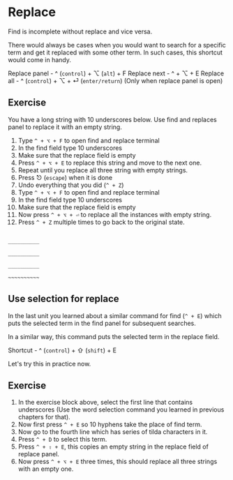 Replace
========

Find is incomplete without replace and vice versa.

There would always be cases when you would want to search for a specific term
and get it replaced with some other term. In such cases, this shortcut would
come in handy.

Replace panel - ^ (`control`) + ⌥ (`alt`) + F
Replace next - ^ + ⌥ + E
Replace all - ^ (`control`) + ⌥ + ⏎ (`enter/return`) (Only when replace panel
is open)

Exercise
---------

You have a long string with 10 underscores below. Use find and replaces panel
to replace it with an empty string.

1. Type `^ + ⌥ + F` to open find and replace terminal
2. In the find field type 10 underscores
3. Make sure that the replace field is empty
4. Press `^ + ⌥ + E` to replace this string and move to the next one.
5. Repeat until you replace all three string with empty strings.
6. Press ⎋ (`escape`) when it is done
7. Undo everything that you did (`^ + Z`)
8. Type `^ + ⌥ + F` to open find and replace terminal
9. In the find field type 10 underscores
9. Make sure that the replace field is empty
10. Now press `^ + ⌥ + ⏎` to replace all the instances with empty string.
11. Press `^ + Z` multiple times to go back to the original state.


```

__________

__________

__________

~~~~~~~~~~

```

Use selection for replace
--------------------------

In the last unit you learned about a similar command for find (`^ + E`)
which puts the selected term in the find panel for subsequent searches.

In a similar way, this command puts the selected term in the replace field.

Shortcut - ^ (`control`) + ⇧ (`shift`) + E

Let's try this in practice now.

Exercise
---------

1. In the exercise block above, select the first line that contains 
   underscores (Use the word selection command you learned in previous 
   chapters for that).
2. Now first press `^ + E` so 10 hyphens take the place of find term.
3. Now go to the fourth line which has series of tilda characters in it.
4. Press `^ + D` to select this term.
5. Press `^ + ⇧ + E`, this copies an empty string in the replace field of
   replace panel.
4. Now press `^ + ⌥ + E` three times, this should replace all three strings
   with an empty one.